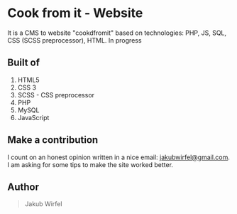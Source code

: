 # Cook from it - Website
   It is a CMS to website "cookdfromit" based on technologies: PHP, JS, SQL, CSS (SCSS preprocessor), HTML. In progress

## Built of
1. HTML5
2. CSS 3
3. SCSS - CSS preprocessor
4. PHP
5. MySQL
6. JavaScript

## Make a contribution

I count on an honest opinion written in a nice email: jakubwirfel@gmail.com. I am asking for some tips to make
the site worked better.
## Author
> Jakub Wirfel